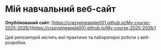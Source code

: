 #  Мій навчальний веб-сайт

 **Опублікований сайт**: [https://crazypineapple001.github.io/My-course-2025-2026/](https://crazypineapple001.github.io/My-course-2025-2026/)

Цей репозиторій містить мої практичні та лабораторні роботи з веб-розробки.
